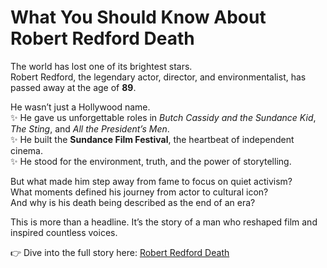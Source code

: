 # What You Should Know About Robert Redford Death  

The world has lost one of its brightest stars.  
Robert Redford, the legendary actor, director, and environmentalist, has passed away at the age of **89**.  

He wasn’t just a Hollywood name.  
✨ He gave us unforgettable roles in *Butch Cassidy and the Sundance Kid*, *The Sting*, and *All the President’s Men*.  
✨ He built the **Sundance Film Festival**, the heartbeat of independent cinema.  
✨ He stood for the environment, truth, and the power of storytelling.  

But what made him step away from fame to focus on quiet activism?  
What moments defined his journey from actor to cultural icon?  
And why is his death being described as the end of an era?  

This is more than a headline. It’s the story of a man who reshaped film and inspired countless voices.  

👉 Dive into the full story here: [Robert Redford Death](https://usnewsline360.blogspot.com/2025/09/robert-redford-death.html)  
